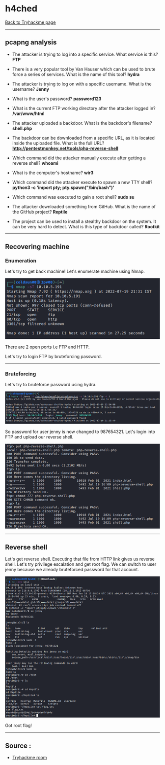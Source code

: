 # h4ched
[Back to Tryhackme page](../index.md)

---

## pcapng analysis

- The attacker is trying to log into a specific service. What service is this?
**FTP**

- There is a very popular tool by Van Hauser which can be used to brute force a series of services. What is the name of this tool?
**hydra**

- The attacker is trying to log on with a specific username. What is the username?
**Jenny**

- What is the user's password?
**password123**

- What is the current FTP working directory after the attacker logged in?
**/var/www/html**

- The attacker uploaded a backdoor. What is the backdoor's filename?
**shell.php**

- The backdoor can be downloaded from a specific URL, as it is located inside the uploaded file. What is the full URL?
**http://pentestmonkey.net/tools/php-reverse-shell**

- Which command did the attacker manually execute after getting a reverse shell?
**whoami**

- What is the computer's hostname?
**wir3**

- Which command did the attacker execute to spawn a new TTY shell?
**python3 -c 'import pty; pty.spawn("/bin/bash")'**

- Which command was executed to gain a root shell?
**sudo su**

- The attacker downloaded something from GitHub. What is the name of the GitHub project?
**Reptile**

- The project can be used to install a stealthy backdoor on the system. It can be very hard to detect. What is this type of backdoor called?
**Rootkit**

---

## Recovering machine

### Enumeration

Let's try to get back machine!
Let's enumerate machine using Nmap.

![nmap scan](nmap%20scan.png)

There are 2 open ports i.e FTP and HTTP.

Let's try to login FTP by bruteforcing password.

---

### Bruteforcing

Let's try to bruteforce password using hydra.

![hydra bruteforcing](hydra%20bruteforcing.png)

So password for user jenny is now changed to 987654321.
Let's login into FTP and upload our reverse shell.

![FTP Php reverse shell](php%20reverse%20shell.png)

---

## Reverse shell
Let's get reverse shell.
Executing that file from HTTP link gives us reverse shell.
Let's try privilege escalation and get root flag.
We can switch to user jenny because we already bruteforced password for that account.

![root flag](h4ched%20root%20flag.png)

Got root flag!

---

## Source :
- [Tryhackme room](https://tryhackme.com/room/h4cked)
